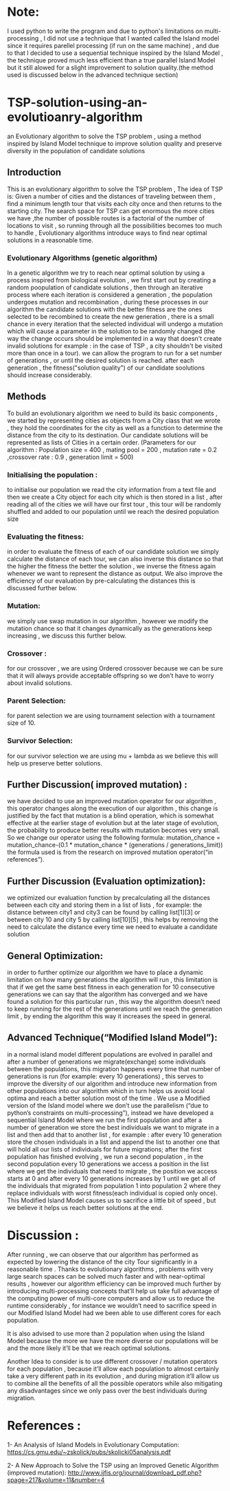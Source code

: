 # Note:
  I used python to write the program and due to python's limitations on multi-processing  , I did not use a technique that I wanted called the Island model since it requires parellel processing (if run on the same machine) , and due to that I decided to use a sequential technique inspired by the Island Model , the technique proved much less efficient than a true parallel Island Model but it still alowed for a slight improvement to solution quality.(the method used is discussed below in the advanced technique section)

# TSP-solution-using-an-evolutioanry-algorithm
an Evolutionary algorithm to solve the TSP problem , using a method inspired by Island Model technique to  improve solution quality and preserve diversity in the population of candidate solutions
## Introduction
 This is an evolutionary algorithm to solve the TSP problem , The idea of TSP is: Given a number of cities and the distances of traveling between them , find a minimum length tour that visits each city once and then returns to the starting city.  The search space for TSP can get enormous the more cities we have ,the number of possible routes is a factorial of the number of locations to visit , so running through all the possibilities becomes too much to handle , Evolutionary algorithms introduce ways to find near optimal solutions in a reasonable time. 
 ### Evolutionary Algorithms (genetic algorithm)
 In a genetic algorithm we try to reach near optimal solution by using a process inspired from biological evolution , we first start out by creating a random poopulation of candidate solutions , then through an iterative process where each iteration is considered a generation , the population undergoes mutation and recombination , during these processes in our algorithm the candidate solutions with the better fitness are the ones selected to be recombined to create the new generation , there is a small chance in every iteration that the selected individual will undergo a mutation which will cause a parameter in the solution to be randomly changed (the way the change occurs should be implemented in a way that doesn't create invalid solutions for example : in the case of TSP , a city shouldn't be visited more than once in a tour). we can allow the program to run for a set number of generations , or until the desired solution is reached. after each generation , the fitness("solution quality") of our candidate soolutions should increase considerably.
## Methods
To build an evolutionary algorithm we need to build its basic components , we started by representing cities as objects from a City class that we wrote , they hold the coordinates for the city as well as a function to determine the distance from the city to its destination. Our candidate solutions will be represented as lists of Cities in a certain order. (Parameters for our algorithm : Population size = 400 , mating pool = 200 , mutation rate = 0.2 ,crossover rate : 0.9 , generation limit = 500) 
### Initialising the population : 
 to initialise our population we read the city information from a text file and then we create a City object for each city which is then stored in a list , after reading all of the cities  we will have our first tour , this tour will be randomly shuffled and added to our population until we reach the desired population size 
### Evaluating the fitness:
  in order to evaluate the fitness of each of our candidate solution we simply calculate the distance of each tour, we can also inverse this distance  so that the higher the fitness the better the solution , we inverse the fitness again whenever we want to represent the distance as output. We also improve the efficiency of our evaluation by pre-calculating the distances this is discussed further below. 
### Mutation: 
  we simply  use  swap mutation in our algorithm , however we modify the mutation chance so that it changes dynamically as the generations keep increasing , we discuss this further below. 
### Crossover : 
 for our crossover , we are using Ordered crossover because we can be sure that it will always provide  acceptable offspring so we don’t have to worry about invalid solutions. 
### Parent Selection:
 for parent selection we are using tournament selection with a tournament size of 10.
### Survivor Selection: 
  for our survivor selection we are using mu + lambda as we believe this will help us preserve better solutions.
## Further Discussion( improved mutation) :
 we have decided to use an improved mutation operator for our algorithm , this operator changes along the execution of our algorithm , this change is justified by the  fact that mutation  is a blind operation, which is somewhat effective at the earlier stage of evolution but at the later stage of evolution, the probability to produce better results with mutation becomes very small. So we change our operator using the following formula: mutation_chance = mutation_chance-(0.1 * mutation_chance * (generations / generations_limit)) the formula used is from the research on improved mutation operator(“in references”). 
 ## Further Discussion (Evaluation optimization):
 we optimized our evaluation function by precalculating all the distances between each city and storing them in a list of lists , for example: the distance between city1 and city3 can be found by calling list[1][3] or between city 10 and city 5 by calling list[10][5] , this helps by removing the need to calculate the distance every time we need to evaluate a candidate solution 
 ## General Optimization: 
  in order to further optimize our algorithm we have to place a dynamic limitation on how many generations the algorithm will run , this limitation is that if we get the same best fitness in each generation for 10 consecutive generations we can say that the algorithm has converged and we have found a solution for this particular run , this way the algorithm doesn’t need to keep running for the rest of the generations until we reach the generation limit , by ending the algorithm this way it increases the speed in general.
 ## Advanced Technique(“Modified Island Model”):  
  in a normal island model different populations are evolved in parallel and after a number of generations we migrate(exchange) some individuals between the populations, this migration happens every time that number of generations is run (for example: every 10 generations) , this serves to improve the diversity of our algorithm and introduce new information from other populations into our algorithm which in turn helps us avoid local optima and reach a better solution most of the time . We use a Modified version of the Island model where we don’t use the parallelism (“due to python’s constraints on multi-processing”), instead we have developed a sequential Island Model where we run the first population and after a number of generation we store the best individuals we want to migrate in a list and then add that to another list , for example : after every 10 generation store the chosen individuals in a list and append the list to another one that will hold all our lists of individuals for future migrations; after the first population has finished evolving , we run a second population , in the second population every 10 generations we access a position in the list where we get the individuals that need to migrate , the position we access starts at 0 and after every 10 generations increases by 1 until we get all of the individuals that migrated from population 1 into population 2 where they replace individuals with worst fitness(each individual is copied only once). This Modified Island Model causes us to sacrifice a little bit of speed , but we believe it helps us reach better solutions at the end. 
 # Discussion :
  After running , we can observe  that our algorithm has performed as expected by lowering the distance of the city Tour significantly in a reasonable time . Thanks to evolutionary algorithms , problems with very large search spaces can be solved much faster and with near-optimal results , however our algorithm efficiency can be improved much further by introducing multi-processing concepts that’ll help us take full advantage of the computing power of multi-core computers and allow us to reduce the runtime considerably , for instance we wouldn’t need to sacrifice speed in our Modified Island Model had we been able to use different cores for each population. 
 
It is also advised to use more than 2 population when using the Island Model because the more we have the more diverse our populations will be and the more likely it’ll be that we reach optimal solutions. 
 
Another Idea to consider is to use different crossover / mutation operators for each population , because it’ll allow each population to almost certainly take a very different path in its evolution , and during migration it’ll allow us to combine all the benefits of all the possible operators while also mitigating any disadvantages since we only pass over the best individuals during migration.
# References :
 1- An Analysis of Island Models in Evolutionary Computation: https://cs.gmu.edu/~zskolick/pubs/skolicki05analysis.pdf 
 
2- A New Approach to Solve the TSP using an Improved Genetic Algorithm (improved mutation): http://www.ijfis.org/journal/download_pdf.php?spage=217&volume=11&number=4 
